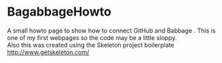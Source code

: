 BagabbageHowto
=============

A small howto page to show how to connect GitHub and Babbage
.  This is one of my first webpages so the code may be a little sloppy.  
Also this was created using the Skeleton project boilerplate http://www.getskeleton.com/
